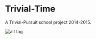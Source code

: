 Trivial-Time
============

A Trivial-Pursuit school project 2014-2015.

![alt tag](http://i.imgur.com/yTE0WlY.png)
